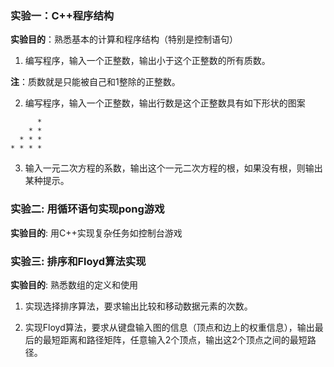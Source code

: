 
### 实验一：C++程序结构

**实验目的**：熟悉基本的计算和程序结构（特别是控制语句）

1. 编写程序，输入一个正整数，输出小于这个正整数的所有质数。

**注**：质数就是只能被自己和1整除的正整数。

2. 编写程序，输入一个正整数，输出行数是这个正整数具有如下形状的图案
```
      *
    * *
  * * *
* * * *
```
3. 输入一元二次方程的系数，输出这个一元二次方程的根，如果没有根，则输出某种提示。

### 实验二: 用循环语句实现pong游戏

**实验目的**: 用C++实现复杂任务如控制台游戏

### 实验三: 排序和Floyd算法实现

**实验目的**: 熟悉数组的定义和使用

1. 实现选择排序算法，要求输出比较和移动数据元素的次数。

2. 实现Floyd算法，要求从键盘输入图的信息（顶点和边上的权重信息），输出最后的最短距离和路径矩阵，任意输入2个顶点，输出这2个顶点之间的最短路径。


